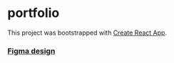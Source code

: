# portfolio

This project was bootstrapped with [Create React App](https://github.com/facebook/create-react-app).

### [Figma design](https://www.figma.com/file/iYOzz7PwCNaLnTQji8aZUa/portfolio?node-id=0%3A1&t=ChlqZGtWwJ6cyoZB-1)
